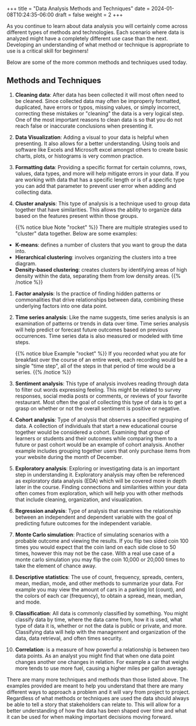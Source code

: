 +++
title = "Data Analysis Methods and Techniques"
date = 2024-01-08T10:24:35-06:00
draft = false
weight = 2
+++

As you continue to learn about data analysis you will certainly come across different types of methods and technologies. Each scenario where data is analyzed might have a completely different use case than the next. Developing an understanding of what method or technique is appropriate to use is a critical skill for beginners!

Below are some of the more common methods and techniques used today.

## Methods and Techniques

1. **Cleaning data**: After data has been collected it will most often need to be cleaned. Since collected data may often be improperly formatted, duplicated, have errors or typos, missing values, or simply incorrect, correcting these mistakes or "cleaning" the data is a very logical step. One of the most important reasons to clean data is so that you do not reach false or inaccurate conclusions when presenting it.
1. **Data Visualization**: Adding a visual to your data is helpful when presenting. It also allows for a better understanding. Using tools and software like Excels and Microsoft excel amongst others to create basic charts, plots, or histograms is very common practice.
1. **Formatting data**: Providing a specific format for certain columns, rows, values, data types, and more will help mitigate errors in your data. If you are working with data that has a specific length or is of a specific type you can add that parameter to prevent user error when adding and collecting data.
1. **Cluster analysis**: This type of analysis is a technique used to group data together that have similarities. This allows the ability to organize data based on the features present within those groups.

    {{% notice blue Note "rocket" %}}
There are multiple strategies used to "cluster" data together. Below are some examples:
- **K-means**: defines a number of clusters that you want to group the data into.
- **Hierarchical clustering**: involves organizing the clusters into a tree diagram.
- **Density-based clustering**: creates clusters by identifying areas of high density within the data, separating them from low density areas.
    {{% /notice %}}

1. **Factor analysis**: Is the practice of finding hidden patterns or commonalities that drive relationships between data, combining these underlying factors into one data point.
1. **Time series analysis**: Like the name suggests, time series analysis is an examination of patterns or trends in data over time. Time series analysis will help predict or forecast future outcomes based on previous occurrences. Time series data is also measured or modeled with time steps.

    {{% notice blue Example "rocket" %}}
If you recorded what you ate for breakfast over the course of an entire week, each recording would be a single "time step", all of the steps in that period of time would be a series.
    {{% /notice %}}

1. **Sentiment analysis**: This type of analysis involves reading through data to filter out words expressing feeling. This might be related to survey responses, social media posts or comments, or reviews of your favorite restaurant. Most often the goal of collecting this type of data is to get a grasp on whether or not the overall sentiment is positive or negative.
1. **Cohort analysis**: Type of analysis that observes a specified grouping of data. A collection of individuals that start a new educational course together would be considered a cohort. Examining that group of learners or students and their outcomes while comparing them to a future or past cohort would be an example of cohort analysis. Another example includes grouping together users that only purchase items from your website during the month of December.
1. **Exploratory analysis**: Exploring or investigating data is an important step in understanding it. Exploratory analysis may often be referenced as exploratory data analysis (EDA) which will be covered more in depth later in the course. Finding connections and similarities within your data often comes from exploration, which will help you with other methods that include cleaning, organization, and visualization.
1. **Regression analysis**: Type of analysis that examines the relationship between an independent and dependent variable with the goal of predicting future outcomes for the independent variable.
1. **Monte Carlo simulation**: Practice of simulating scenarios with a probable outcome and viewing the results. If you flip two sided coin 100 times you would expect that the coin land on each side close to 50 times, however this may not be the case. With a real use case of a monte carlo simulation you may flip the coin 10,000 or 20,000 times to take the element of chance away.
1. **Descriptive statistics**: The use of count, frequency, spreads, centers, mean, median, mode, and other methods to summarize your data. For example you may view the amount of cars in a parking lot (count), and the colors of each car (frequency), to obtain a spread, mean, median, and mode.
1. **Classification**: All data is commonly classified by something. You might classify data by time, where the data came from, how it is used, what type of data it is, whether or not the data is public or private, and more. Classifying data will help with the management and organization of the data, data retrieval, and often times security.
1. **Correlation**: is a measure of how powerful a relationship is between two data points. As an analyst you might find that when one data point changes another one changes in relation. For example a car that weighs more tends to use more fuel, causing a higher miles per gallon average.

There are many more techniques and methods than those listed above. The examples provided are meant to help you understand that there are many different ways to approach a problem and it will vary from project to project. Regardless of what methods or techniques are used the data should always be able to tell a story that stakeholders can relate to. This will allow for a better understanding of how the data has been shaped over time and what it can be used for when making important decisions moving forward.